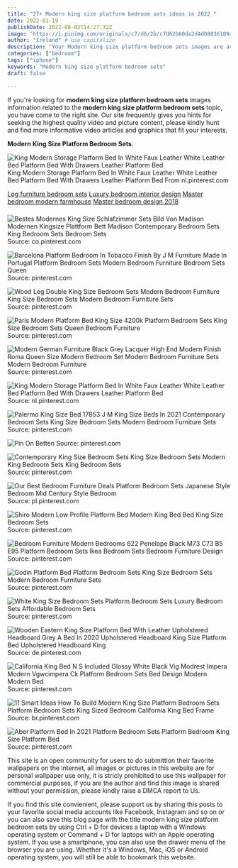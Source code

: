 ```yaml
---
title: "27+ Modern king size platform bedroom sets ideas in 2022 "
date: 2022-01-19
publishDate: 2022-08-02T14:27:32Z
image: "https://i.pinimg.com/originals/c7/d6/2b/c7d62b60da2d4d08836109a8852f78e7.jpg"
author: "Ireland" # use capitalize
description: "Your Modern king size platform bedroom sets images are available. Modern king size platform bedroom sets are a topic that is being searched for and liked by netizens today. You can Download the Modern king size platform bedroom sets files here. Get all free photos."
categories: ["bedroom"]
tags: ["iphone"]
keywords: "Modern king size platform bedroom sets"
draft: false

---
```


If you're looking for **modern king size platform bedroom sets** images information related to the **modern king size platform bedroom sets** topic, you have come to the right  site.  Our site frequently  gives you  hints  for seeking  the highest  quality video and picture  content, please kindly hunt and find more informative video articles and graphics  that fit your interests.

**Modern King Size Platform Bedroom Sets**. 

![King Modern Storage Platform Bed In White Faux Leather White Leather Bed Platform Bed With Drawers Leather Platform Bed](https://i.pinimg.com/originals/88/32/ff/8832ff5b85946ff694291c671c5a5ae3.jpg "King Modern Storage Platform Bed In White Faux Leather White Leather Bed Platform Bed With Drawers Leather Platform Bed")
King Modern Storage Platform Bed In White Faux Leather White Leather Bed Platform Bed With Drawers Leather Platform Bed From nl.pinterest.com

[Log furniture bedroom sets](/log-furniture-bedroom-sets/)
[Luxury bedroom interior design](/luxury-bedroom-interior-design/)
[Master bedroom modern farmhouse](/master-bedroom-modern-farmhouse/)
[Master bedroom design 2018](/master-bedroom-design-2018/)



### 

 


![Bestes Modernes King Size Schlafzimmer Sets Bild Von Madison Modernen Kingsize Plattform Bett Madison Contemporary Bedroom Sets King Bedroom Sets Bedroom Sets](https://i.pinimg.com/originals/7f/c4/60/7fc460d5c5accd56a092f8d409f06a50.jpg "Bestes Modernes King Size Schlafzimmer Sets Bild Von Madison Modernen Kingsize Plattform Bett Madison Contemporary Bedroom Sets King Bedroom Sets Bedroom Sets")
Source: co.pinterest.com

 

![Barcelona Platform Bedroom In Tobacco Finish By J M Furniture Made In Portugal Platform Bedroom Sets Modern Bedroom Furniture Bedroom Sets Queen](https://i.pinimg.com/736x/79/43/1f/79431f31015d1a17253e4a6cb1beab5f--bedroom-sets-for-sale-modern-bedroom-sets.jpg "Barcelona Platform Bedroom In Tobacco Finish By J M Furniture Made In Portugal Platform Bedroom Sets Modern Bedroom Furniture Bedroom Sets Queen")
Source: pinterest.com

 

![Wood Leg Double King Size Bedroom Sets Modern Bedroom Furniture King Size Bedroom Sets Modern Bedroom Furniture Sets](https://i.pinimg.com/originals/0e/7d/9a/0e7d9aaf33f5cc991e0183510d6a9374.jpg "Wood Leg Double King Size Bedroom Sets Modern Bedroom Furniture King Size Bedroom Sets Modern Bedroom Furniture Sets")
Source: pinterest.com

 

![Paris Modern Platform Bed King Size 4200k Platform Bedroom Sets King Size Bedroom Sets Queen Bedroom Furniture](https://i.pinimg.com/originals/11/b0/97/11b0979fb34b97b63969cc9c8796ef6a.jpg "Paris Modern Platform Bed King Size 4200k Platform Bedroom Sets King Size Bedroom Sets Queen Bedroom Furniture")
Source: pinterest.com

 

![Modern German Furniture Black Grey Lacquer High End Modern Finish Roma Queen Size Modern Bedroom Set Modern Bedroom Furniture Sets Modern Bedroom Furniture](https://i.pinimg.com/736x/e0/d4/c7/e0d4c7cd1c50ab31c1e8fb4158095dd5--modern-bedroom-furniture-sets-modern-bedrooms.jpg "Modern German Furniture Black Grey Lacquer High End Modern Finish Roma Queen Size Modern Bedroom Set Modern Bedroom Furniture Sets Modern Bedroom Furniture")
Source: pinterest.com

 

![King Modern Storage Platform Bed In White Faux Leather White Leather Bed Platform Bed With Drawers Leather Platform Bed](https://i.pinimg.com/originals/88/32/ff/8832ff5b85946ff694291c671c5a5ae3.jpg "King Modern Storage Platform Bed In White Faux Leather White Leather Bed Platform Bed With Drawers Leather Platform Bed")
Source: nl.pinterest.com

 

![Palermo King Size Bed 17853 J M King Size Beds In 2021 Contemporary Bedroom Sets King Size Bedroom Sets Modern Bedroom Furniture Sets](https://i.pinimg.com/originals/1a/e0/39/1ae0398748c7cafa69af3d3b045e8c2d.jpg "Palermo King Size Bed 17853 J M King Size Beds In 2021 Contemporary Bedroom Sets King Size Bedroom Sets Modern Bedroom Furniture Sets")
Source: pinterest.com

 

![Pin On Betten](https://i.pinimg.com/originals/71/19/c7/7119c70fa182c8e153d10f9f844edc6f.jpg "Pin On Betten")
Source: pinterest.com

 

![Contemporary King Size Bedroom Sets King Size Bedroom Sets Modern King Bedroom Sets King Bedroom Sets](https://i.pinimg.com/originals/84/29/a0/8429a0d915978556f6a1fb54475b29d2.jpg "Contemporary King Size Bedroom Sets King Size Bedroom Sets Modern King Bedroom Sets King Bedroom Sets")
Source: pinterest.com

 

![Our Best Bedroom Furniture Deals Platform Bedroom Sets Japanese Style Bedroom Mid Century Style Bedroom](https://i.pinimg.com/originals/56/f0/6e/56f06e9011735125cbf3abaaaef03151.jpg "Our Best Bedroom Furniture Deals Platform Bedroom Sets Japanese Style Bedroom Mid Century Style Bedroom")
Source: pl.pinterest.com

 

![Shiro Modern Low Profile Platform Bed Modern King Bed Bed King Size Bedroom Sets](https://i.pinimg.com/originals/8f/70/de/8f70def920d9f820e27c169101eb871f.jpg "Shiro Modern Low Profile Platform Bed Modern King Bed Bed King Size Bedroom Sets")
Source: pinterest.com

 

![Bedroom Furniture Modern Bedrooms 622 Penelope Black M73 C73 B5 E95 Platform Bedroom Sets Ikea Bedroom Sets Bedroom Furniture Design](https://i.pinimg.com/originals/85/c6/6b/85c66b0861744c7eb956410851458050.jpg "Bedroom Furniture Modern Bedrooms 622 Penelope Black M73 C73 B5 E95 Platform Bedroom Sets Ikea Bedroom Sets Bedroom Furniture Design")
Source: pinterest.com

 

![Godin Platform Bed Platform Bedroom Sets King Size Bedroom Sets Modern Bedroom Furniture Sets](https://i.pinimg.com/originals/8f/2d/da/8f2dda5eb82d1d43d6fdb2bc1bbdfab4.jpg "Godin Platform Bed Platform Bedroom Sets King Size Bedroom Sets Modern Bedroom Furniture Sets")
Source: pinterest.com

 

![White King Size Bedroom Sets Platform Bedroom Sets Luxury Bedroom Sets Affordable Bedroom Sets](https://i.pinimg.com/originals/0a/91/60/0a916050f6838df3d1fe3f0aed5abe4e.jpg "White King Size Bedroom Sets Platform Bedroom Sets Luxury Bedroom Sets Affordable Bedroom Sets")
Source: pinterest.com

 

![Wooden Eastern King Size Platform Bed With Leather Upholstered Headboard Grey A Bed In 2020 Upholstered Headboard King Size Platform Bed Upholstered Headboard King](https://i.pinimg.com/originals/da/b4/a5/dab4a52cdc2b707a6b6436281e6f7500.jpg "Wooden Eastern King Size Platform Bed With Leather Upholstered Headboard Grey A Bed In 2020 Upholstered Headboard King Size Platform Bed Upholstered Headboard King")
Source: de.pinterest.com

 

![California King Bed N S Included Glossy White Black Vig Modrest Impera Modern Vgwcimpera Ck Platform Bedroom Sets Bed Design Modern Modern Bed](https://i.pinimg.com/736x/04/ea/53/04ea539ab42e5e1defc51b8cfabb364f.jpg "California King Bed N S Included Glossy White Black Vig Modrest Impera Modern Vgwcimpera Ck Platform Bedroom Sets Bed Design Modern Modern Bed")
Source: pinterest.com

 

![11 Smart Ideas How To Build Modern King Size Platform Bedroom Sets Platform Bedroom Sets King Sized Bedroom California King Bed Frame](https://i.pinimg.com/originals/b7/b0/3f/b7b03f27b99554a2e01cd31249e6d751.jpg "11 Smart Ideas How To Build Modern King Size Platform Bedroom Sets Platform Bedroom Sets King Sized Bedroom California King Bed Frame")
Source: br.pinterest.com

 

![Aber Platform Bed In 2021 Platform Bedroom Sets Platform Bedroom King Size Platform Bed](https://i.pinimg.com/originals/c7/d6/2b/c7d62b60da2d4d08836109a8852f78e7.jpg "Aber Platform Bed In 2021 Platform Bedroom Sets Platform Bedroom King Size Platform Bed")
Source: pinterest.com

 

This site is an open community for users to do submittion their favorite wallpapers on the internet, all images or pictures in this website are for personal wallpaper use only, it is stricly prohibited to use this wallpaper for commercial purposes, if you are the author and find this image is shared without your permission, please kindly raise a DMCA report to Us.

If you find this site convienient, please support us by sharing this posts to your favorite social media accounts like Facebook, Instagram and so on or you can also save this blog page with the title modern king size platform bedroom sets by using Ctrl + D for devices a laptop with a Windows operating system or Command + D for laptops with an Apple operating system. If you use a smartphone, you can also use the drawer menu of the browser you are using. Whether it's a Windows, Mac, iOS or Android operating system, you will still be able to bookmark this website.
